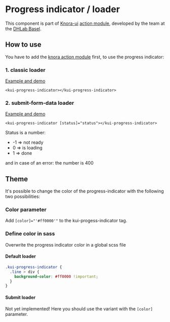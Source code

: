 # Progress indicator / loader
This component is part of [Knora-ui](https://github.com/dhlab-basel/Knora-ui) [action module](https://www.npmjs.com/package/%40knora%2Faction), developed by the team at the [DHLab Basel](http://dhlab.unibas.ch).

## How to use
You have to add the [knora action module](https://www.npmjs.com/package/%40knora%2Faction) first, to use the progress indicator:

### 1. classic loader
[Example and demo](https://stackblitz.com/edit/knora-progress-indicator)

`<kui-progress-indicator></kui-progress-indicator>`

### 2. submit-form-data loader
[Example and demo](https://stackblitz.com/edit/knora-progress-indicator)

`<kui-progress-indicator [status]="status"></kui-progress-indicator>`

Status is a number:
* -1 => not ready
*  0 => is loading
*  1 => done

and in case of an error: the number is 400

## Theme 
It's possible to change the color of the progress-indicator with the following two possibilities:

### Color parameter
Add `[color]="'#ff0000'"` to the kui-progess-indicator tag.

### Define color in sass
Overwrite the progress indicator color in a global scss file

#### Default loader
```SCSS
.kui-progress-indicator {
  .line > div {
    background-color: #ff0000 !important;
  }
}
```

#### Submit loader 
Not yet implemented! Here you should use the variant with the `[color]` parameter.

